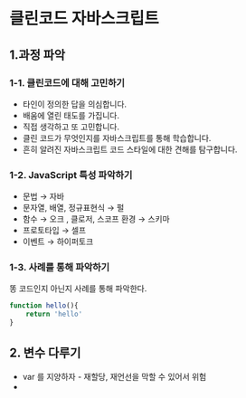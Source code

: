 # 클린코드 자바스크립트

## 1.과정 파악

### 1-1. 클린코드에 대해 고민하기

- 타인이 정의한 답을 의심합니다.
- 배움에 열린 태도를 가집니다.
- 직접 생각하고 또 고민합니다.
- 클린 코드가 무엇인지를 자바스크립트를 통해 학습합니다.
- 흔히 알려진 자바스크립트 코드 스타일에 대한 견해를 탐구합니다.

### 1-2. JavaScript 특성 파악하기

- 문법 → 자바
- 문자열, 배열, 정규표현식 → 펄
- 함수 → 오크 , 클로저, 스코프 환경 → 스키마
- 프로토타입 → 셀프
- 이벤트 → 하이퍼토크

### 1-3. 사례를 통해 파악하기

똥 코드인지 아닌지 사례를 통해 파악한다.

```jsx
function hello(){
	return 'hello'
}
```

## 2. 변수 다루기

- var 를 지양하자  - 재할당, 재언선을 막할 수 있어서 위험
-
